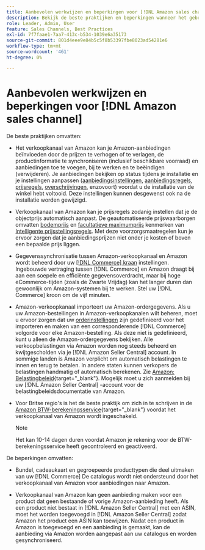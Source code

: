 ```yaml
---
title: Aanbevolen werkwijzen en beperkingen voor [!DNL Amazon sales channel]
description: Bekijk de beste praktijken en beperkingen wanneer het gebruiken van het verkoopkanaal van Amazon voor Adobe Commerce en Magento Open Source.
role: Leader, Admin, User
feature: Sales Channels, Best Practices
exl-id: 7f7faae1-7aa7-413c-b534-1039e6a35173
source-git-commit: 801d4eee9e84b5c5f8b53397fbe8023ad54281e6
workflow-type: tm+mt
source-wordcount: '461'
ht-degree: 0%

---
```


# Aanbevolen werkwijzen en beperkingen voor [!DNL Amazon sales channel]

De beste praktijken omvatten:

- Het verkoopkanaal van Amazon kan je Amazon-aanbiedingen beïnvloeden door de prijzen te verhogen of te verlagen, de productinformatie te synchroniseren (inclusief beschikbare voorraad) en aanbiedingen toe te voegen, bij te werken en te beëindigen (verwijderen). Je aanbiedingen bekijken op status tijdens je installatie en je instellingen aanpassen ([aanbiedingsinstellingen](./listing-settings.md), [aanbiedingsregels](./listing-rules.md), [prijsregels](./pricing-products.md), [overschrijvingen](./overrides.md), enzovoort) voordat u de installatie van de winkel hebt voltooid. Deze instellingen kunnen desgewenst ook na de installatie worden gewijzigd.

- Verkoopkanaal van Amazon kan je prijsregels zodanig instellen dat je de objectprijs automatisch aanpast. De geautomatiseerde prijswaarborgen omvatten [bodemprijs](./floor-price.md) en [facultatieve maximumprijs](./optional-ceiling-price.md) kenmerken van [Intelligente prijsstellingsregels](./intelligent-repricing-rules.md). Met deze voorzorgsmaatregelen kun je ervoor zorgen dat je aanbiedingsprijzen niet onder je kosten of boven een bepaalde prijs liggen.

- Gegevenssynchronisatie tussen Amazon-verkoopkanaal en Amazon wordt beheerd door uw [[!DNL Commerce] kraan](https://experienceleague.adobe.com/docs/commerce-admin/systems/tools/cron.html) instellingen. Ingebouwde vertraging tussen [!DNL Commerce] en Amazon draagt bij aan een soepele en efficiënte gegevensoverdracht, maar bij hoge eCommerce-tijden (zoals de Zwarte Vrijdag) kan het langer duren dan gewoonlijk om Amazon-systemen bij te werken. Stel uw [!DNL Commerce] kroon om de vijf minuten.

- Amazon-verkoopkanaal importeert uw Amazon-ordergegevens. Als u uw Amazon-bestellingen in Amazon-verkoopkanalen wilt beheren, moet u ervoor zorgen dat uw [orderinstellingen](./order-settings.md) zijn gedefinieerd voor het importeren en maken van een corresponderende [!DNL Commerce] volgorde voor elke Amazon-bestelling. Als deze niet is gedefinieerd, kunt u alleen de Amazon-ordergegevens bekijken. Alle verkoopbelastingen via Amazon worden nog steeds beheerd en kwijtgescholden via je [!DNL Amazon Seller Central] account. In sommige landen is Amazon verplicht om automatisch belastingen te innen en terug te betalen. In andere staten kunnen verkopers de belastingen handmatig of automatisch berekenen. Zie [Amazon: Belastingbeleid](https://sellercentral.amazon.com/gp/help/external/help.html?itemID=200405820&amp;language=en_US/){target="_blank"}. Mogelijk moet u zich aanmelden bij uw [!DNL Amazon Seller Central] -account voor de belastingbeleidsdocumentatie van Amazon.

- Voor Britse regio&#39;s is het de beste praktijk om zich in te schrijven in de [Amazon BTW-berekeningsservice](https://sell.amazon.co.uk/learn/vat-resources/){target="_blank"} voordat het verkoopkanaal van Amazon wordt ingeschakeld.

  >[!NOTE]
  >
  >Het kan 10-14 dagen duren voordat Amazon je rekening voor de BTW-berekeningsservice heeft gecontroleerd en geactiveerd.

De beperkingen omvatten:

- Bundel, cadeaukaart en gegroepeerde producttypen die deel uitmaken van uw [!DNL Commerce] De catalogus wordt niet ondersteund door het verkoopkanaal van Amazon voor aanbiedingen naar Amazon.

- Verkoopkanaal van Amazon kan geen aanbieding maken voor een product dat geen bestaande of vorige Amazon-aanbieding heeft. Als een product niet bestaat in [!DNL Amazon Seller Central] met een ASIN, moet het worden toegevoegd in [!DNL Amazon Seller Central] zodat Amazon het product een ASIN kan toewijzen. Nadat een product in Amazon is toegevoegd en een aanbieding is gemaakt, kan de aanbieding via Amazon worden aangepast aan uw catalogus en worden gesynchroniseerd.
